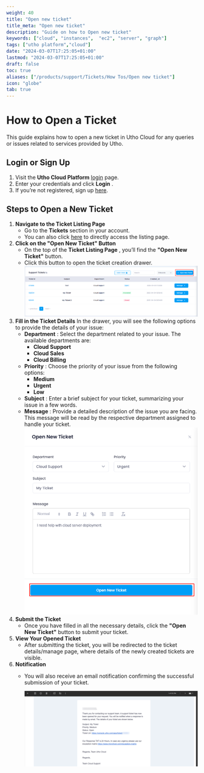 ```yaml
---
weight: 40
title: "Open new ticket"
title_meta: "Open new ticket"
description: "Guide on how to Open new ticket"
keywords: ["cloud", "instances",  "ec2", "server", "graph"]
tags: ["utho platform","cloud"]
date: "2024-03-07T17:25:05+01:00"
lastmod: "2024-03-07T17:25:05+01:00"
draft: false
toc: true
aliases: ["/products/support/Tickets/How Tos/Open new ticket"]
icon: "globe"
tab: true
---
```


# **How to Open a Ticket**

This guide explains how to open a new ticket in Utho Cloud for any queries or issues related to services provided by Utho.

## **Login or Sign Up**

1. Visit the **Utho Cloud Platform** [login](https://console.utho.com/login "Login") page.
2. Enter your credentials and click  **Login** .
3. If you’re not registered, sign up [here](https://console.utho.com/signup "Sign Up").

## **Steps to Open a New Ticket**

1. **Navigate to the Ticket Listing Page**
   * Go to the **Tickets** section in your account.
   * You can also click [here](https://console.utho.com/ticket "Tickets Listing Page") to directly access the listing page.
2. **Click on the "Open New Ticket" Button**
   * On the top of the  **Ticket Listing Page** , you’ll find the **"Open New Ticket"** button.
   * Click this button to open the ticket creation drawer.
     ![1743853562045](image/index/1743853562045.png)
3. **Fill in the Ticket Details**
   In the drawer, you will see the following options to provide the details of your issue:
   * **Department** : Select the department related to your issue. The available departments are:
     * **Cloud Support**
     * **Cloud Sales**
     * **Cloud Billing**
   * **Priority** : Choose the priority of your issue from the following options:
     * **Medium**
     * **Urgent**
     * **Low**
   * **Subject** : Enter a brief subject for your ticket, summarizing your issue in a few words.
   * **Message** : Provide a detailed description of the issue you are facing. This message will be read by the respective department assigned to handle your ticket.
     ![1743853827336](image/index/1743853827336.png)
4. **Submit the Ticket**
   * Once you have filled in all the necessary details, click the **"Open New Ticket"** button to submit your ticket.
5. **View Your Opened Ticket**
   * After submitting the ticket, you will be redirected to the ticket details/manage page, where details of the newly created tickets are visible.
6. **Notification**
   * You will also receive an email notification confirming the successful submission of your ticket.

     ![1743854596719](image/index/1743854596719.png)
